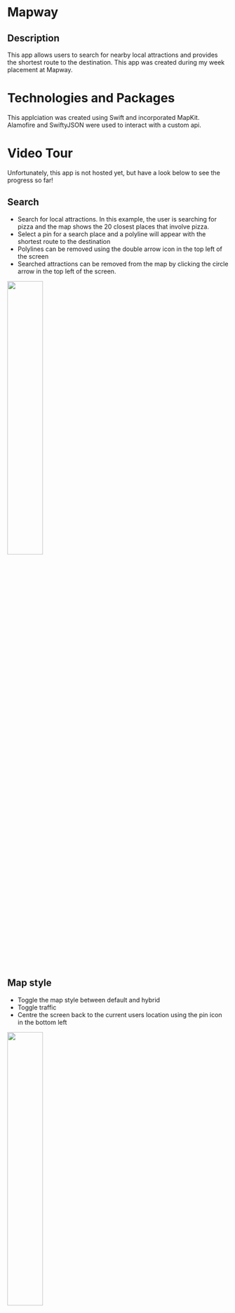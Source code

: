 # Mapway

## Description

This app allows users to search for nearby local attractions and provides the shortest route to the destination. This app was created during my week placement at Mapway.

# Technologies and Packages

This applciation was created using Swift and incorporated MapKit. Alamofire and SwiftyJSON were used to interact with a custom api.

# Video Tour

Unfortunately, this app is not hosted yet, but have a look below to see the progress so far!

## Search

- Search for local attractions. In this example, the user is searching for pizza and the map shows the 20 closest places that involve pizza.
- Select a pin for a search place and a polyline will appear with the shortest route to the destination
- Polylines can be removed using the double arrow icon in the top left of the screen
- Searched attractions can be removed from the map by clicking the circle arrow in the top left of the screen.

<img src="./gifs/search-map.gif" width="40%"/>

## Map style

- Toggle the map style between default and hybrid
- Toggle traffic
- Centre the screen back to the current users location using the pin icon in the bottom left

<img src="./gifs/change-map-style.gif" width="40%"/>
